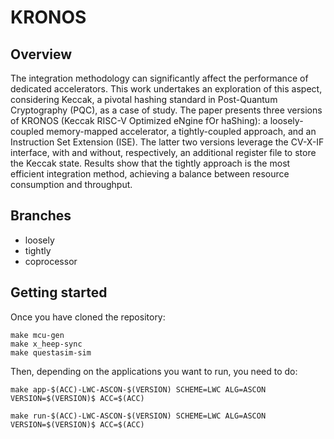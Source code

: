 # KRONOS

## Overview

The integration methodology can significantly affect the performance of dedicated accelerators. This work undertakes an exploration of this aspect, considering Keccak, a pivotal hashing standard in Post-Quantum Cryptography (PQC), as a case of study. The paper presents three versions of KRONOS (Keccak RISC-V Optimized eNgine fOr haShing): a loosely-coupled memory-mapped accelerator, a tightly-coupled approach, and an Instruction Set Extension (ISE). The latter two versions leverage the CV-X-IF interface, with and without, respectively, an additional register file to store the Keccak state. Results show that the tightly approach is the most efficient integration method, achieving a balance between resource consumption and throughput.

## Branches

- loosely
- tightly
- coprocessor



## Getting started

Once you have cloned the repository:
```
make mcu-gen
make x_heep-sync
make questasim-sim
```

Then, depending on the applications you want to run, you need to do:
```
make app-$(ACC)-LWC-ASCON-$(VERSION) SCHEME=LWC ALG=ASCON VERSION=$(VERSION)$ ACC=$(ACC)

make run-$(ACC)-LWC-ASCON-$(VERSION) SCHEME=LWC ALG=ASCON VERSION=$(VERSION)$ ACC=$(ACC)
```

